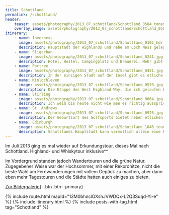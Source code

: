 ```yaml
---
title: Schottland
permalink: /schottland/
header:
    teaser: assets/photography/2013_07_schottland/Schottland_0504_tonemapped.jpg
    overlay_image: assets/photography/2013_07_schottland/Schottland_0504_tonemapped.jpg
itinerary:
    - name: Inverness
      image: assets/photography/2013_07_schottland/Schottland_0102_hdr.jpg
      description: Hauptstadt der Highlands und nahe am Loch Ness gelegen, so dass es der ideale Ausgangspunkt für eine Jagd auf Nessie ist. Abgesehen davon bietet die Gegend aber auch etliches Sehenswertes und eine entspannte Altstadt um die Tage ausklingen zu lassen.
    - name: Sligachan
      image: assets/photography/2013_07_schottland/Schottland_0241.jpg
      description: Hotel, Hostel, Campingplatz und Brauerei. Mehr gibt es hier nicht, brauch es aber auch nicht, denn ringsum ist Natur und es ist Startpunkt etlicher Wandertouren, deswegen ist man vermutlich auf die Isle of Skye gekommen.
    - name: Portree
      image: assets/photography/2013_07_schottland/Schottland_0451.jpg
      description: In der einzigen Stadt auf der Insel gibt es etliche Ferienwohnungen und sonst auch alle Annehmlichkeiten einer Hafenstadt, wie Fischrestaurants und Supermärkte. Gerade wenn man einen Mietwagen hat, ist es ein guter Standort von dem man die Insel aus erkunden kann.
    - name: Kinlochleven
      image: assets/photography/2013_07_schottland/Schottland_0570.jpg
      description: Die Etappe des West Highland Way, die ich gelaufen bin, führte von Fort William nach Kinlochleven und rückblickend generell sehr schön und hätte ich auch sicherlich genießen können, aber nur eben nicht in der damaligen Hitze und ohne 20kg Gepäck.
    - name: Stirling
      image: assets/photography/2013_07_schottland/Schottland_0664.jpg
      description: Ich weiß bis heute nicht wie man es richtig ausspricht, aber es ist in jedem Fall eine schöne Stadt in der man gut Zeit verbringen kann. Die Altstadt und das Wallace Monument sind vermutlich genau das, was man sich unter Schottland vorstellt.
    - name: St. Andrews
      image: assets/photography/2013_07_schottland/Schottland_0926.jpg
      description: Der Geburtsort des Golfsports bietet neben etlichen Golfplätzen, eine tolle Altstadt und eher ländliche Umgebung. Zudem gibt es entlang des Fife Coastal Paths etliche kleine Fischerdörfer in denen man gut Pause machen kann.
    - name: Edinburgh
      image: assets/photography/2013_07_schottland/Schottland_1040_tonemapped.jpg
      description: Schottlands Hauptstadt kann vermutlich allein eine Reise füllen. Gerade das Schloss, die Altstadt und die nahegelegenen Hügel haben mich sehr beeindruckt. Falls also jemand ein Ziel für einen Wochenendtrip sucht, sollte sich mal Edinburgh näher anschauen.
---
```


Im Juli 2013 ging es mal wieder auf Erkundungstour, dieses Mal nach Schottland. Highland- und Whiskytour inklusive^^

Im Vordergrund standen jedoch Wandertouren und die grüne Natur. 
Zugegebener Weise war der Hochsommer, mit einer Rekordhitze, nicht die beste Wahl um Fernwanderungen mit vollem Gepäck zu machen,
aber dann eben mehr Tagestouren und die Städte hatten auch einiges zu bieten.  

[Zur Bildergalerie](/photography/schottland-2013/){: .btn .btn--primary}

{% include route.html mapId="13M0bhnclOXshJVWDQx-L2Q3Suqd-Yi-e" %}
{% include itinerary.html %}
{% include posts-with-tag.html tag="Schottland" %}
